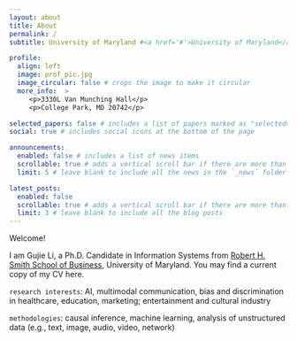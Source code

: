 ```yaml
---
layout: about
title: About
permalink: /
subtitle: University of Maryland #<a href='#'>University of Maryland</a>

profile:
  align: left
  image: prof_pic.jpg
  image_circular: false # crops the image to make it circular
  more_info:  >
     <p>3330L Van Munching Hall</p>
     <p>College Park, MD 20742</p>

selected_papers: false # includes a list of papers marked as "selected={true}"
social: true # includes social icons at the bottom of the page

announcements:
  enabled: false # includes a list of news items
  scrollable: true # adds a vertical scroll bar if there are more than 3 news items
  limit: 5 # leave blank to include all the news in the `_news` folder

latest_posts:
  enabled: false
  scrollable: true # adds a vertical scroll bar if there are more than 3 new posts items
  limit: 3 # leave blank to include all the blog posts
---
```


Welcome!

I am Gujie Li, a Ph.D. Candidate in Information Systems from [Robert H. Smith School of Business](https://www.rhsmith.umd.edu), University of Maryland. You may find a current copy of my CV here.

`research interests`: AI, multimodal communication, bias and discrimination in healthcare, education, marketing; entertainment and cultural industry

`methodologies`: causal inference, machine learning, analysis of unstructured data (e.g., text, image, audio, video, network)
